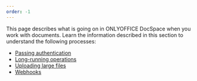 ```yaml
---
order: -1
---
```


This page describes what is going on in ONLYOFFICE DocSpace when you work with documents. Learn the information described in this section to understand the following processes:

* [Passing authentication](/docspace/backend/howitworks/auth)
* [Long-running operations](/docspace/backend/howitworks/longrunningoperations)
* [Uploading large files](/docspace/backend/howitworks/uploadinglargefiles)
* [Webhooks](/docspace/backend/howitworks/webhooks)
